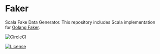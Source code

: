 # Faker

Scala Fake Data Generator. This repository includes Scala implementation for [Golang Faker](https://github.com/stevenchen3/faker).

[![CircleCI](https://circleci.com/gh/stevenchen3/faker/tree/master.svg?style=svg)](https://circleci.com/gh/stevenchen3/faker/tree/master)

[![License](https://img.shields.io/github/license/mashape/apistatus.svg)](https://github.com/stevenchen3/faker/blob/master/LICENSE)
